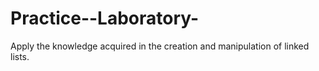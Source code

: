 # Practice--Laboratory-
Apply the knowledge acquired in the creation and manipulation of linked lists.
